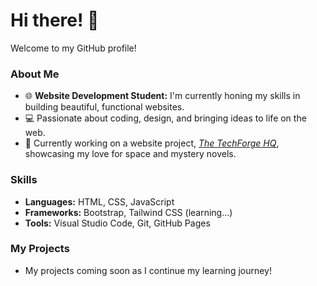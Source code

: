 # Hi there! 👋

Welcome to my GitHub profile!

### About Me
- 🌐 **Website Development Student:** I'm currently honing my skills in building beautiful, functional websites.
- 💻 Passionate about coding, design, and bringing ideas to life on the web.
- 📘 Currently working on a website project, [*The TechForge HQ*](https://thetechforgehq.netlify.app), showcasing my love for space and mystery novels.

### Skills
- **Languages:** HTML, CSS, JavaScript
- **Frameworks:** Bootstrap, Tailwind CSS (learning...)
- **Tools:** Visual Studio Code, Git, GitHub Pages

### My Projects
- My projects coming soon as I continue my learning journey!